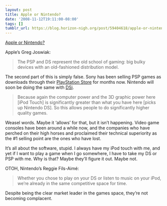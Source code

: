 ```yaml
---
layout: post
title: Apple or Nintendo?
date: '2008-11-12T19:11:00-08:00'
tags: []
tumblr_url: https://blog.horizon-nigh.org/post/59404618/apple-or-nintendo
---
```

[Apple or Nintendo?](http://www.macuser.com/games/oh_apple_will_play_your_game_y.php)  

Apple’s Greg Joswiak:

> The PSP and DS represent the old school of gaming: big bulky devices with an old-fashioned distribution model.

The second part of this is simply false. Sony has been selling PSP games as downloads through their [PlayStation Store](http://en.wikipedia.org/wiki/PlayStation_Store) for months now. Nintendo will soon be doing the same with [DSi](http://en.wikipedia.org/wiki/DSiWare).

> Because again the computer power and the 3D graphic power here [iPod Touch] is significantly greater than what you have here [picks up Nintendo DS]. So this allows people to do significantly higher quality games.

Weasel words. Maybe it ‘allows’ for that, but it isn’t happening. Video game consoles have been around a while now, and the companies who have perched on their high horses and proclaimed their technical superiority as the #1 selling point are the ones who have lost.

It’s all about the software, stupid. I always have my iPod touch with me, and yet if I want to play a game when I go somewhere, I have to take my DS or PSP with me. Why is that? Maybe they’ll figure it out. Maybe not.

OTOH, Nintendo’s Reggie Fils-Aimé:

> Whether you chose to play on your DS or listen to music on your iPod, we’re already in the same competitive space for time.

Despite being the clear market leader in the games space, they’re not becoming complacent.


